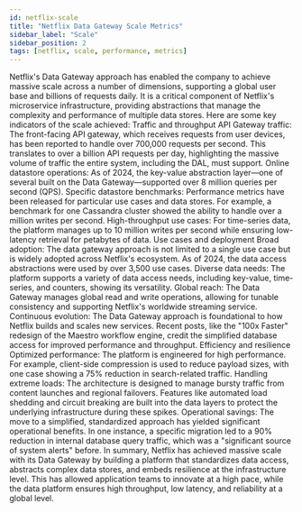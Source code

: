 ```yaml
---
id: netflix-scale
title: "Netflix Data Gateway Scale Metrics"
sidebar_label: "Scale"
sidebar_position: 2
tags: [netflix, scale, performance, metrics]
---
```


Netflix's Data Gateway approach has enabled the company to achieve massive scale across a number of dimensions, supporting a global user base and billions of requests daily. It is a critical component of Netflix's microservice infrastructure, providing abstractions that manage the complexity and performance of multiple data stores. 
Here are some key indicators of the scale achieved:
Traffic and throughput
API Gateway traffic: The front-facing API gateway, which receives requests from user devices, has been reported to handle over 700,000 requests per second. This translates to over a billion API requests per day, highlighting the massive volume of traffic the entire system, including the DAL, must support.
Online datastore operations: As of 2024, the key-value abstraction layer—one of several built on the Data Gateway—supported over 8 million queries per second (QPS).
Specific datastore benchmarks: Performance metrics have been released for particular use cases and data stores. For example, a benchmark for one Cassandra cluster showed the ability to handle over a million writes per second.
High-throughput use cases: For time-series data, the platform manages up to 10 million writes per second while ensuring low-latency retrieval for petabytes of data. 
Use cases and deployment
Broad adoption: The data gateway approach is not limited to a single use case but is widely adopted across Netflix's ecosystem. As of 2024, the data access abstractions were used by over 3,500 use cases.
Diverse data needs: The platform supports a variety of data access needs, including key-value, time-series, and counters, showing its versatility.
Global reach: The Data Gateway manages global read and write operations, allowing for tunable consistency and supporting Netflix's worldwide streaming service.
Continuous evolution: The Data Gateway approach is foundational to how Netflix builds and scales new services. Recent posts, like the "100x Faster" redesign of the Maestro workflow engine, credit the simplified database access for improved performance and throughput. 
Efficiency and resilience
Optimized performance: The platform is engineered for high performance. For example, client-side compression is used to reduce payload sizes, with one case showing a 75% reduction in search-related traffic.
Handling extreme loads: The architecture is designed to manage bursty traffic from content launches and regional failovers. Features like automated load shedding and circuit breaking are built into the data layers to protect the underlying infrastructure during these spikes.
Operational savings: The move to a simplified, standardized approach has yielded significant operational benefits. In one instance, a specific migration led to a 90% reduction in internal database query traffic, which was a "significant source of system alerts" before. 
In summary, Netflix has achieved massive scale with its Data Gateway by building a platform that standardizes data access, abstracts complex data stores, and embeds resilience at the infrastructure level. This has allowed application teams to innovate at a high pace, while the data platform ensures high throughput, low latency, and reliability at a global level.
